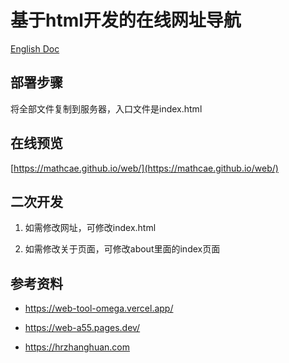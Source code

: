 # 基于html开发的在线网址导航

[English Doc](./Readme-en.md)

## 部署步骤

将全部文件复制到服务器，入口文件是index.html


## 在线预览

[https://mathcae.github.io/web/](https://mathcae.github.io/web/)


## 二次开发

1. 如需修改网址，可修改index.html

2. 如需修改关于页面，可修改about里面的index页面


## 参考资料

- https://web-tool-omega.vercel.app/

- https://web-a55.pages.dev/

- https://hrzhanghuan.com


